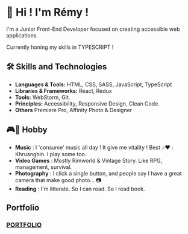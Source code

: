 # 👋 Hi ! I'm Rémy ! 

I'm a Junior Front-End Developer focused on creating accessible web applications. 

Currently honing my skills in TYPESCRIPT !

## 🛠 Skills and Technologies

- **Languages & Tools:** HTML, CSS, SASS, JavaScript, TypeScript
- **Libraries & Frameworks:** React, Redux
- **Tools:** WebStorm, Git. 
- **Principles:** Accessibility, Responsive Design, Clean Code.
- **Others** Premiere Pro, Affinity Photo & Designer

## 🎮🎵 Hobby

- **Music** : I 'consume' music all day ! It give me vitality ! Best 🎶❤️ : Khruangbin. I play some too.
- **Video Games** : Mostly Rimworld & Vintage Story. Like RPG, management, survival. 
- **Photography** : I click a single button, and people say I have a great camera that make good photo... 📷
- **Reading** : I'm litterate. So I can read. So I read book.

## Portfolio


### [PORTFOLIO](https://www.remylafaye.fr)
